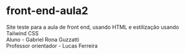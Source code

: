 # front-end-aula2
Site teste para a aula de front end, usando HTML e estilização usando Tailwind CSS 
<br/> Aluno - Gabriel Rona Guzzatti
<br/> Professor orientador - Lucas Ferreira
